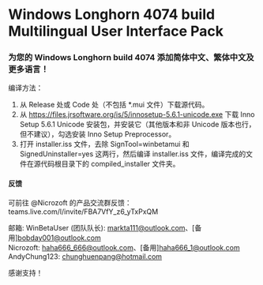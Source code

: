 # Windows Longhorn 4074 build Multilingual User Interface Pack
### 为您的 Windows Longhorn build 4074 添加简体中文、繁体中文及更多语言！

编译方法：
1. 从 Release 处或 Code 处（不包括 *.mui 文件）下载源代码。  
2. 从 https://files.jrsoftware.org/is/5/innosetup-5.6.1-unicode.exe 下载 Inno Setup 5.6.1 Unicode 安装包，并安装它（其他版本和非 Unicode 版本也行，但不建议），勾选安装 Inno Setup Preprocessor。 
3. 打开 installer.iss 文件，去除 SignTool=winbetamui 和 SignedUninstaller=yes 这两行，然后编译 installer.iss 文件，编译完成的文件在源代码根目录下的 compiled_installer 文件夹。  

#### 反馈
可前往 @Nicrozoft 的产品交流群反馈：teams.live.com/l/invite/FBA7VfY_z6_yTxPxQM

邮箱: 
 WinBetaUser (团队队长): markta111@outlook.com、[备用]bobday001@outlook.com  
 Nicrozoft: haha666_666@outlook.com、[备用]haha666_1@outlook.com  
 AndyChung123: chunghuenpang@hotmail.com  

感谢支持！
